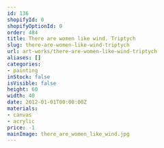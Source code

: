 ```yaml
---
id: 136
shopifyId: 0
shopifyOptionId: 0
order: 484
title: There are women like wind. Triptych
slug: there-are-women-like-wind-triptych
url: art-works/there-are-women-like-wind-triptych
aliases: []
categories:
- painting
inStock: false
isVisible: false
height: 60
width: 40
date: 2012-01-01T00:00:00Z
materials:
- canvas
- acrylic
price: -1
mainImage: there_are_women_like_wind.jpg
---
```

